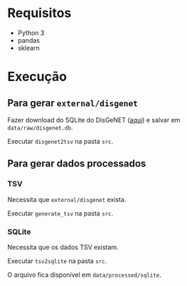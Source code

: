 # Requisitos

* Python 3
* pandas
* sklearn

# Execução

## Para gerar `external/disgenet`

Fazer download do SQLite do DisGeNET ([aqui](https://www.disgenet.org/downloads)) e salvar em `data/raw/disgenet.db`.

Executar `disgenet2tsv` na pasta `src`.

## Para gerar dados processados

### TSV

Necessita que `external/disgenet` exista.

Executar `generate_tsv` na pasta `src`.

### SQLite

Necessita que os dados TSV existam.

Executar `tsv2sqlite` na pasta `src`.

O arquivo fica disponível em `data/processed/sqlite`.
